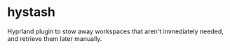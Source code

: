 # hystash
Hyprland plugin to stow away workspaces that aren't immediately needed, and retrieve them later manually.
